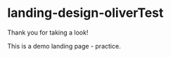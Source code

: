 # landing-design-oliverTest

Thank you for taking a look! 

This is a demo landing page - practice. 
